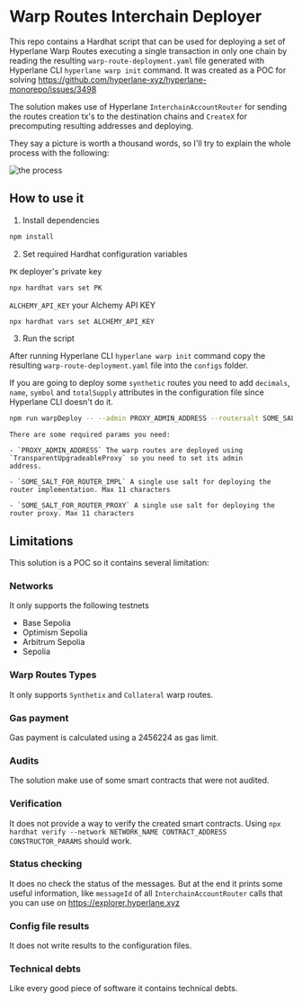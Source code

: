 # Warp Routes Interchain Deployer

This repo contains a Hardhat script that can be used for deploying a set of Hyperlane Warp Routes executing a single
transaction in only one chain by reading the resulting `warp-route-deployment.yaml` file generated with Hyperlane CLI
`hyperlane warp init` command. It was created as a POC for solving
https://github.com/hyperlane-xyz/hyperlane-monorepo/issues/3498

The solution makes use of Hyperlane `InterchainAccountRouter` for sending the routes creation tx's to the destination
chains and `CreateX` for precomputing resulting addresses and deploying.

They say a picture is worth a thousand words, so I'll try to explain the whole process with the following:

![the process](/imgs/interchain-warp-deploy.png)

## How to use it

1.   Install dependencies

```bash
npm install
```

2.   Set required Hardhat configuration variables

`PK` deployer's private key

```bash
npx hardhat vars set PK
```

`ALCHEMY_API_KEY` your Alchemy API KEY

```bash
npx hardhat vars set ALCHEMY_API_KEY
```

3.   Run the script

After running Hyperlane CLI `hyperlane warp init` command copy the resulting `warp-route-deployment.yaml` file into the `configs` folder.

If you are going to deploy some `synthetic` routes you need to add `decimals`, `name`, `symbol` and `totalSupply` attributes in the configuration file since Hyperlane CLI doesn't do it.

```bash
npm run warpDeploy -- --admin PROXY_ADMIN_ADDRESS --routersalt SOME_SALT_FOR_ROUTER_IMPL --proxysalt SOME_SALT_FOR_ROUTER_PROXY
```

    There are some required params you need:

    - `PROXY_ADMIN_ADDRESS` The warp routes are deployed using `TransparentUpgradeableProxy` so you need to set its admin
    address.

    - `SOME_SALT_FOR_ROUTER_IMPL` A single use salt for deploying the router implementation. Max 11 characters

    - `SOME_SALT_FOR_ROUTER_PROXY` A single use salt for deploying the router proxy. Max 11 characters

## Limitations

This solution is a POC so it contains several limitation:

### Networks

It only supports the following testnets

-   Base Sepolia
-   Optimism Sepolia
-   Arbitrum Sepolia
-   Sepolia

### Warp Routes Types

It only supports `Synthetix` and `Collateral` warp routes.

### Gas payment

Gas payment is calculated using a 2456224 as gas limit.

### Audits

The solution make use of some smart contracts that were not audited.

### Verification

It does not provide a way to verify the created smart contracts. Using
`npx hardhat verify --network NETWORK_NAME CONTRACT_ADDRESS CONSTRUCTOR_PARAMS` should work.

### Status checking

It does no check the status of the messages. But at the end it prints some useful information, like `messageId` of all
`InterchainAccountRouter` calls that you can use on https://explorer.hyperlane.xyz

### Config file results

It does not write results to the configuration files.

### Technical debts

Like every good piece of software it contains technical debts.

